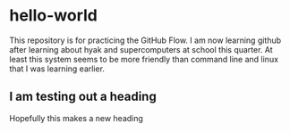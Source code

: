 # hello-world
This repository is for practicing the GitHub Flow.
I am now learning github after learning about hyak and supercomputers at school this quarter. At least this system seems to be more friendly than command line and linux that I was learning earlier. 
## I am testing out a heading 
Hopefully this makes a new heading 
